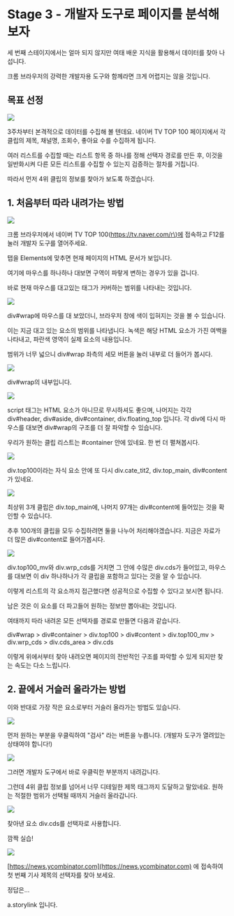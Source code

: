# Stage 3 - 개발자 도구로 페이지를 분석해보자

세 번째 스테이지에서는 얼마 되지 않지만 여태 배운 지식을 활용해서 데이터를 찾아 나섭니다.

크롬 브라우저의 강력한 개발자용 도구와 함께라면 크게 어렵지는 않을 것입니다.

## 목표 선정

![](../.gitbook/assets/image%20%28279%29.png)

3주차부터 본격적으로 데이터를 수집해 볼 텐데요. 네이버 TV TOP 100 페이지에서 각 클립의 제목, 채널명, 조회수, 좋아요 수를 수집하게 됩니다.

여러 리스트를 수집할 때는 리스트 항목 중 하나를 정해 선택자 경로를 만든 후, 이것을 일반화시켜 다른 모든 리스트를 수집할 수 있는지 검증하는 절차를 거칩니다.

따라서 먼저 4위 클립의 정보를 찾아가 보도록 하겠습니다.



## 1. 처음부터 따라 내려가는 방법

![](../.gitbook/assets/image%20%28198%29.png)

크롬 브라우저에서 네이버 TV TOP 100\([https://tv.naver.com/r\)에](https://tv.naver.com/r%29에) 접속하고 F12를 눌러 개발자 도구를 열어주세요.

탭을 Elements에 맞추면 현재 페이지의 HTML 문서가 보입니다.

여기에 마우스를 하나하나 대보면 구역이 파랗게 변하는 경우가 있을 겁니다.

바로 현재 마우스를 대고있는 태그가 커버하는 범위를 나타내는 것입니다.



![](../.gitbook/assets/image-24.png)

div\#wrap에 마우스를 대 보았더니, 브라우저 창에 색이 입혀지는 것을 볼 수 있습니다.

이는 지금 대고 있는 요소의 범위를 나타냅니다. 녹색은 해당 HTML 요소가 가진 여백을 나타내고, 파란색 영역이 실제 요소의 내용입니다.

범위가 너무 넓으니 div\#wrap 좌측의 세모 버튼을 눌러 내부로 더 들어가 봅시다.

![](../.gitbook/assets/image%20%28175%29.png)

div\#wrap의 내부입니다.



![](../.gitbook/assets/image%20%28122%29.png)

script 태그는 HTML 요소가 아니므로 무시하셔도 좋으며, 나머지는 각각 div\#header, div\#aside, div\#container, div.floating\_top 입니다. 각 div에 다시 마우스를 대보면 div\#wrap의 구조를 더 잘 파악할 수 있습니다.

우리가 원하는 클립 리스트는 \#container 안에 있네요. 한 번 더 펼쳐봅시다.

![](../.gitbook/assets/image-39.png)

div.top100이라는 자식 요소 안에 또 다시 div.cate\_tit2, div.top\_main, div\#content가 있네요.

![](../.gitbook/assets/image%20%28131%29.png)

최상위 3개 클립은 div.top\_main에, 나머지 97개는 div\#content에 들어있는 것을 확인할 수 있습니다.

추후 100개의 클립을 모두 수집하려면 둘을 나누어 처리해야겠습니다. 지금은 자료가 더 많은 div\#content로 들어가봅시다.

![](../.gitbook/assets/image-19.png)

div.top100\_mv와 div.wrp\_cds를 거치면 그 안에 수많은 div.cds가 들어있고, 마우스를 대보면 이 div 하나하나가 각 클립을 포함하고 있다는 것을 알 수 있습니다.

이렇게 리스트의 각 요소까지 접근했다면 성공적으로 수집할 수 있다고 보시면 됩니다.

남은 것은 이 요소를 더 파고들어 원하는 정보만 뽑아내는 것입니다.

여태까지 따라 내려온 모든 선택자를 경로로 만들면 다음과 같습니다.

div\#wrap &gt; div\#container &gt; div.top100 &gt; div\#content &gt; div.top100\_mv &gt; div.wrp\_cds &gt; div.cds\_area &gt; div.cds

이렇게 위에서부터 찾아 내려오면 페이지의 전반적인 구조를 파악할 수 있게 되지만 찾는 속도는 다소 느립니다.

## 2. 끝에서 거슬러 올라가는 방법

이와 반대로 가장 작은 요소로부터 거슬러 올라가는 방법도 있습니다.

![](../.gitbook/assets/image%20%28230%29.png)

먼저 원하는 부분을 우클릭하여 "검사" 라는 버튼을 누릅니다. \(개발자 도구가 열려있는 상태여야 합니다!\)



![](../.gitbook/assets/image%20%28255%29.png)

그러면 개발자 도구에서 바로 우클릭한 부분까지 내려갑니다.

그런데 4위 클립 정보를 넘어서 너무 디테일한 제목 태그까지 도달하고 말았네요. 원하는 적절한 범위가 선택될 때까지 거슬러 올라갑니다.



![](../.gitbook/assets/image%20%28281%29.png)

찾아낸 요소 div.cds를 선택자로 사용합니다.



깜짝 실습!

![](../.gitbook/assets/image%20%28141%29.png)

[https://news.ycombinator.com](https://news.ycombinator.com) 에 접속하여 첫 번째 기사 제목의 선택자를 찾아 보세요.



정답은...









a.storylink 입니다.

